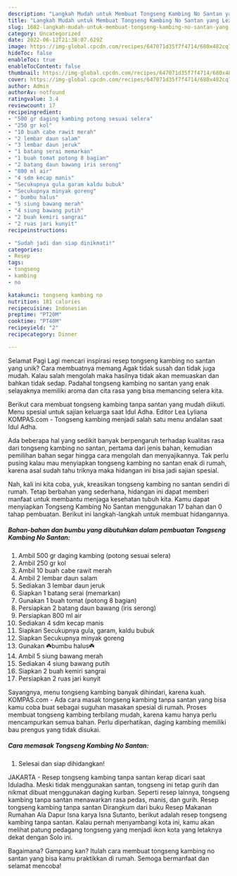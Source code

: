 ```yaml
---
description: "Langkah Mudah untuk Membuat Tongseng Kambing No Santan yang Lezat, Lezat"
title: "Langkah Mudah untuk Membuat Tongseng Kambing No Santan yang Lezat, Lezat"
slug: 1682-langkah-mudah-untuk-membuat-tongseng-kambing-no-santan-yang-lezat-lezat
category: Uncategorized
date: 2022-06-12T21:38:07.629Z
image: https://img-global.cpcdn.com/recipes/647071d35f7f4714/680x482cq70/tongseng-kambing-no-santan-foto-resep-utama.jpg
hideToc: false
enableToc: true
enableTocContent: false
thumbnail: https://img-global.cpcdn.com/recipes/647071d35f7f4714/680x482cq70/tongseng-kambing-no-santan-foto-resep-utama.jpg
cover: https://img-global.cpcdn.com/recipes/647071d35f7f4714/680x482cq70/tongseng-kambing-no-santan-foto-resep-utama.jpg
author: Admin
authorAv: notfound
ratingvalue: 3.4
reviewcount: 17
recipeingredient:
- "500 gr daging kambing potong sesuai selera"
- "250 gr kol"
- "10 buah cabe rawit merah"
- "2 lembar daun salam"
- "3 lembar daun jeruk"
- "1 batang serai memarkan"
- "1 buah tomat potong 8 bagian"
- "2 batang daun bawang iris serong"
- "800 ml air"
- "4 sdm kecap manis"
- "Secukupnya gula garam kaldu bubuk"
- "Secukupnya minyak goreng"
- " bumbu halus"
- "5 siung bawang merah"
- "4 siung bawang putih"
- "2 buah kemiri sangrai"
- "2 ruas jari kunyit"
recipeinstructions:

- "Sudah jadi dan siap dinikmati!"
categories:
- Resep
tags:
- tongseng
- kambing
- no

katakunci: tongseng kambing no 
nutrition: 181 calories
recipecuisine: Indonesian
preptime: "PT20M"
cooktime: "PT40M"
recipeyield: "2"
recipecategory: Dinner

---
```



Selamat Pagi Lagi mencari inspirasi resep tongseng kambing no santan yang unik? Cara membuatnya memang Agak tidak susah dan tidak juga mudah. Kalau salah mengolah maka hasilnya tidak akan memuaskan dan bahkan tidak sedap. Padahal tongseng kambing no santan yang enak selayaknya memiliki aroma dan cita rasa yang bisa memancing selera kita.


Berikut cara membuat tongseng kambing tanpa santan yang mudah diikuti. Menu spesial untuk sajian keluarga saat Idul Adha. Editor Lea Lyliana KOMPAS.com - Tongseng kambing menjadi salah satu menu andalan saat Idul Adha.

Ada beberapa hal yang sedikit banyak berpengaruh terhadap kualitas rasa dari tongseng kambing no santan, pertama dari jenis bahan, kemudian pemilihan bahan segar hingga cara mengolah dan menyajikannya. Tak perlu pusing kalau mau menyiapkan tongseng kambing no santan enak di rumah, karena asal sudah tahu triknya maka hidangan ini bisa jadi sajian spesial.


Nah, kali ini kita coba, yuk, kreasikan tongseng kambing no santan sendiri di rumah. Tetap berbahan yang sederhana, hidangan ini dapat memberi manfaat untuk membantu menjaga kesehatan tubuh kita. Kamu dapat menyiapkan Tongseng Kambing No Santan menggunakan 17 bahan dan 0 tahap pembuatan. Berikut ini langkah-langkah untuk membuat hidangannya.

<!--inarticleads1-->

##### Bahan-bahan dan bumbu yang dibutuhkan dalam pembuatan Tongseng Kambing No Santan:

1. Ambil 500 gr daging kambing (potong sesuai selera)
1. Ambil 250 gr kol
1. Ambil 10 buah cabe rawit merah
1. Ambil 2 lembar daun salam
1. Sediakan 3 lembar daun jeruk
1. Siapkan 1 batang serai (memarkan)
1. Gunakan 1 buah tomat (potong 8 bagian)
1. Persiapkan 2 batang daun bawang (iris serong)
1. Persiapkan 800 ml air
1. Sediakan 4 sdm kecap manis
1. Siapkan Secukupnya gula, garam, kaldu bubuk
1. Siapkan Secukupnya minyak goreng
1. Gunakan  ☘️bumbu halus☘️
1. Ambil 5 siung bawang merah
1. Sediakan 4 siung bawang putih
1. Siapkan 2 buah kemiri sangrai
1. Persiapkan 2 ruas jari kunyit


Sayangnya, menu tongseng kambing banyak dihindari, karena kuah. KOMPAS.com - Ada cara masak tongseng kambing tanpa santan yang bisa kamu coba buat sebagai suguhan masakan spesial di rumah. Proses membuat tongseng kambing terbilang mudah, karena kamu hanya perlu mencampurkan semua bahan. Perlu diperhatikan, daging kambing memiliki bau prengus yang tidak disukai. 

<!--inarticleads2-->

##### Cara memasak Tongseng Kambing No Santan:


1. Selesai dan siap dihidangkan!

JAKARTA - Resep tongseng kambing tanpa santan kerap dicari saat Iduladha. Meski tidak menggunakan santan, tongseng ini tetap gurih dan nikmat dibuat menggunakan daging kurban. Seperti resep lainnya, tongseng kambing tanpa santan menawarkan rasa pedas, manis, dan gurih. Resep tongseng kambing tanpa santan Dirangkum dari buku Resep Makanan Rumahan Ala Dapur Isna karya Isna Sutanto, berikut adalah resep tongseng kambing tanpa santan. Kalau pernah menyambangi kota ini, kamu akan melihat patung pedagang tongseng yang menjadi ikon kota yang letaknya dekat dengan Solo ini. 

Bagaimana? Gampang kan? Itulah cara membuat tongseng kambing no santan yang bisa kamu praktikkan di rumah. Semoga bermanfaat dan selamat mencoba!
